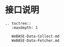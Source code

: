 # 接口说明

```eval_rst
.. toctree::
   :maxdepth: 1

   WeBASE-Data-Collect.md
   WeBASE-Data-Fetcher.md
```